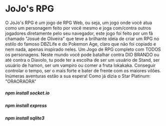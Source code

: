 <h1>JoJo's RPG</h1>
<p>O JoJo's RPG é um jogo de RPG Web, ou seja, um jogo onde você atua como um personagem feito por você mesmo e joga com/contra outros jogadores diretamente pelo seu navegador, este jogo foi feito por um fã chamado "Josué de Oliveira" que teve a brilhante ideia de criar um RPG no estilo do famoso DBZLife e do Pokemon Age, claro que não foi copiado e nem nada, apenas inspirado neles.
  Um Jogo de RPG completo com TODOS os personagens. Neste mundo você pode batalhar contra DIO BRANDO ou até contra o Diavolo, tu pode ter a escolha de ser um usuário de Stand, ser usuário de hamon, ser um vampiro ou comer a fruta lokakaka. 
  Conseguir controlar o tempo, ser o mais forte e bater de frente com os maiores vilões. Inúmeras aventuras estão a sua espera! Como já dizia o Star Platinum: "ORAORAORA"</p>

##### npm install socket.io
##### npm install express
##### npm install sqlite3
